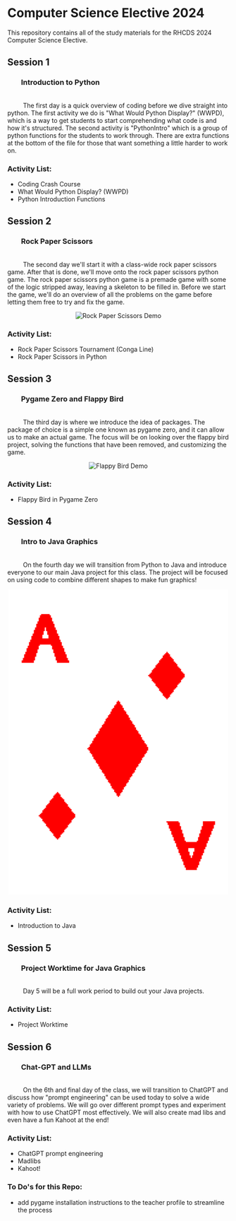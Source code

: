 # Computer Science Elective 2024
This repository contains all of the study materials for the RHCDS 2024 Computer Science Elective.

## Session 1
### &nbsp;&nbsp;&nbsp;&nbsp;&nbsp;&nbsp;&nbsp;&nbsp;Introduction to Python

<br>&nbsp;&nbsp;&nbsp;&nbsp;&nbsp;&nbsp;&nbsp;&nbsp; The first day is a quick overview of coding before we dive straight into python.  The first activity we do is "What Would Python Display?" (WWPD), which is a way to get students to start comprehending what code is and how it's structured.  The second activity is "PythonIntro" which is a group of python functions for the students to work through.  There are extra functions at the bottom of the file for those that want something a little harder to work on.

### Activity List:
- Coding Crash Course
- What Would Python Display? (WWPD)
- Python Introduction Functions

## Session 2
### &nbsp;&nbsp;&nbsp;&nbsp;&nbsp;&nbsp;&nbsp;&nbsp;Rock Paper Scissors

<br>&nbsp;&nbsp;&nbsp;&nbsp;&nbsp;&nbsp;&nbsp;&nbsp; The second day we'll start it with a class-wide rock paper scissors game.  After that is done, we'll move onto the rock paper scissors python game.  The rock paper scissors python game is a premade game with some of the logic stripped away, leaving a skeleton to be filled in.  Before we start the game, we'll do an overview of all the problems on the game before letting them free to try and fix the game.

<p align="center">
  <img src="./Screenshots/rps_demo.gif" alt="Rock Paper Scissors Demo" width="625">
</p>

### Activity List:
- Rock Paper Scissors Tournament (Conga Line)
- Rock Paper Scissors in Python

## Session 3
### &nbsp;&nbsp;&nbsp;&nbsp;&nbsp;&nbsp;&nbsp;&nbsp;Pygame Zero and Flappy Bird

<br>&nbsp;&nbsp;&nbsp;&nbsp;&nbsp;&nbsp;&nbsp;&nbsp; The third day is where we introduce the idea of packages.  The package of choice is a simple one known as pygame zero, and it can allow us to make an actual game.  The focus will be on looking over the flappy bird project, solving the functions that have been removed, and customizing the game.

<p align="center">
  <img src="./Screenshots/flappy_bird_demo.gif" alt="Flappy Bird Demo" width="625">
</p>


### Activity List:
- Flappy Bird in Pygame Zero

## Session 4
### &nbsp;&nbsp;&nbsp;&nbsp;&nbsp;&nbsp;&nbsp;&nbsp;Intro to Java Graphics

<br>&nbsp;&nbsp;&nbsp;&nbsp;&nbsp;&nbsp;&nbsp;&nbsp; On the fourth day we will transition from Python to Java and introduce everyone to our main Java project for this class. The project will be focused on using code to combine different shapes to make fun graphics!

<p align="center">
  <img src="./Screenshots/graphic_example.png" alt="Graphic Example" width="500">
</p>

### Activity List:
- Introduction to Java

## Session 5
### &nbsp;&nbsp;&nbsp;&nbsp;&nbsp;&nbsp;&nbsp;&nbsp;Project Worktime for Java Graphics

<br>&nbsp;&nbsp;&nbsp;&nbsp;&nbsp;&nbsp;&nbsp;&nbsp; Day 5 will be a full work period to build out your Java projects.

### Activity List:
- Project Worktime

## Session 6
### &nbsp;&nbsp;&nbsp;&nbsp;&nbsp;&nbsp;&nbsp;&nbsp;Chat-GPT and LLMs

<br>&nbsp;&nbsp;&nbsp;&nbsp;&nbsp;&nbsp;&nbsp;&nbsp; On the 6th and final day of the class, we will transition to ChatGPT and discuss how "prompt engineering" can be used today to solve a wide variety of problems. We will go over different prompt types and experiment with how to use ChatGPT most effectively. We will also create mad libs and even have a fun Kahoot at the end!

### Activity List:
- ChatGPT prompt engineering
- Madlibs
- Kahoot!

### To Do's for this Repo:
- add pygame installation instructions to the teacher profile to streamline the process
